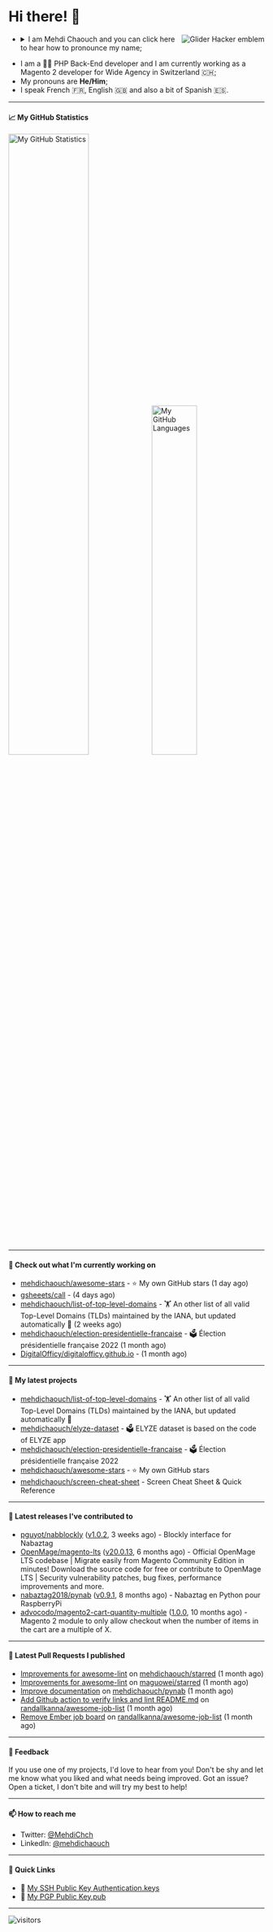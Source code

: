 # Hi there! 👋

<a href="#"><img align="right" title="Glider Hacker emblem" alt="Glider Hacker emblem" src="https://www.mediawiki.org/w/index.php?title=Special:Redirect/file/Glider.svg&width=140&height=140"></a>

- <details>
    <summary>I am Mehdi Chaouch and you can click here to hear how to pronounce my name;</summary>

    https://user-images.githubusercontent.com/861701/137650876-14f45303-cd42-4c4e-a172-a80abc8aa627.mp4
</details>

- I am a 👨‍💻 PHP Back-End developer and I am currently working as a Magento 2 developer for Wide Agency in Switzerland 🇨🇭;
- My pronouns are **He/Him**;
- I speak French 🇫🇷, English 🇬🇧 and also a bit of Spanish 🇪🇸.

---

#### 📈 My GitHub Statistics

<img alt="My GitHub Statistics" src="https://github-readme-stats.vercel.app/api?username=mehdichaouch&show_icons=true&count_private=true&theme=dark&hide_title=false&hide_border=true" width="56%" height="56%" /><img alt="My GitHub Languages" src="https://github-readme-stats.vercel.app/api/top-langs/?username=mehdichaouch&layout=compact&langs_count=10&theme=dark&hide_title=true&hide_border=true" width="42%" height="42%" />

---

#### 👷 Check out what I'm currently working on

- [mehdichaouch/awesome-stars](https://github.com/mehdichaouch/awesome-stars) - ⭐ My own GitHub stars (1 day ago)
- [gsheeets/call](https://github.com/gsheeets/call) -  (4 days ago)
- [mehdichaouch/list-of-top-level-domains](https://github.com/mehdichaouch/list-of-top-level-domains) - 🏋️ An other list of all valid Top-Level Domains (TLDs) maintained by the IANA, but updated automatically 🎉 (2 weeks ago)
- [mehdichaouch/election-presidentielle-francaise](https://github.com/mehdichaouch/election-presidentielle-francaise) - 🗳️  Élection présidentielle française 2022 (1 month ago)
- [DigitalOfficy/digitalofficy.github.io](https://github.com/DigitalOfficy/digitalofficy.github.io) -  (1 month ago)

---

#### 🌱 My latest projects

- [mehdichaouch/list-of-top-level-domains](https://github.com/mehdichaouch/list-of-top-level-domains) - 🏋️ An other list of all valid Top-Level Domains (TLDs) maintained by the IANA, but updated automatically 🎉
- [mehdichaouch/elyze-dataset](https://github.com/mehdichaouch/elyze-dataset) - 🗳️ ELYZE dataset is based on the code of ELYZE app
- [mehdichaouch/election-presidentielle-francaise](https://github.com/mehdichaouch/election-presidentielle-francaise) - 🗳️  Élection présidentielle française 2022
- [mehdichaouch/awesome-stars](https://github.com/mehdichaouch/awesome-stars) - ⭐ My own GitHub stars
- [mehdichaouch/screen-cheat-sheet](https://github.com/mehdichaouch/screen-cheat-sheet) - Screen Cheat Sheet &amp; Quick Reference

---

#### 🔭 Latest releases I've contributed to

- [pguyot/nabblockly](https://github.com/pguyot/nabblockly) ([v1.0.2](https://github.com/pguyot/nabblockly/releases/tag/v1.0.2), 3 weeks ago) - Blockly interface for Nabaztag
- [OpenMage/magento-lts](https://github.com/OpenMage/magento-lts) ([v20.0.13](https://github.com/OpenMage/magento-lts/releases/tag/v20.0.13), 6 months ago) - Official OpenMage LTS codebase | Migrate easily from Magento Community Edition in minutes! Download the source code for free or contribute to OpenMage LTS | Security vulnerability patches, bug fixes, performance improvements and more.
- [nabaztag2018/pynab](https://github.com/nabaztag2018/pynab) ([v0.9.1](https://github.com/nabaztag2018/pynab/releases/tag/v0.9.1), 8 months ago) - Nabaztag en Python pour RaspberryPi
- [advocodo/magento2-cart-quantity-multiple](https://github.com/advocodo/magento2-cart-quantity-multiple) ([1.0.0](https://github.com/advocodo/magento2-cart-quantity-multiple/releases/tag/1.0.0), 10 months ago) - Magento 2 module to only allow checkout when the number of items in the cart are a multiple of X.

---

#### 🔨 Latest Pull Requests I published

- [Improvements for awesome-lint](https://github.com/mehdichaouch/starred/pull/1) on [mehdichaouch/starred](https://github.com/mehdichaouch/starred) (1 month ago)
- [Improvements for awesome-lint](https://github.com/maguowei/starred/pull/74) on [maguowei/starred](https://github.com/maguowei/starred) (1 month ago)
- [Improve documentation](https://github.com/mehdichaouch/pynab/pull/4) on [mehdichaouch/pynab](https://github.com/mehdichaouch/pynab) (1 month ago)
- [Add Github action to verify links and lint README.md](https://github.com/randallkanna/awesome-job-list/pull/35) on [randallkanna/awesome-job-list](https://github.com/randallkanna/awesome-job-list) (1 month ago)
- [Remove Ember job board](https://github.com/randallkanna/awesome-job-list/pull/34) on [randallkanna/awesome-job-list](https://github.com/randallkanna/awesome-job-list) (1 month ago)

---

#### 💬 Feedback

If you use one of my projects, I'd love to hear from you! Don't be shy and let me know what you liked
and what needs being improved. Got an issue? Open a ticket, I don't bite and will try my best to help!

---

#### 📫 How to reach me

- Twitter: [@MehdiChch](https://www.twitter.com/MehdiChch/)
- LinkedIn: [@mehdichaouch](https://www.linkedin.com/in/mehdichaouch/)

---

#### 🔗 Quick Links

- 🔐  [My SSH Public Key Authentication.keys](https://github.com/mehdichaouch.keys)
- 🔐  [My PGP Public Key.pub](https://gist.githubusercontent.com/mehdichaouch/mehdichaouch.pub)

---

![visitors](https://visitor-badge.laobi.icu/badge?page_id=mehdichaouch)
